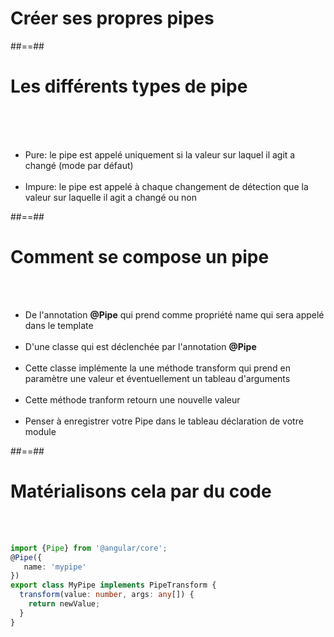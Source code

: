 <!-- .slide: class="transition-bg-grey-1 underline" -->
# Créer ses propres pipes

##==##
<!-- .slide -->
# Les différents types de pipe
<br><br><br>

- Pure: le pipe est appelé uniquement si la valeur sur laquel il agit a changé (mode par défaut)<br><br>
- Impure: le pipe est appelé à chaque changement de détection que la valeur sur laquelle il agit a changé ou non

##==##

<!-- .slide -->
# Comment se compose un pipe
<br><br>

- De l'annotation <b>@Pipe</b> qui prend comme propriété name qui sera appelé dans le template  <br><br>
- D'une classe qui est déclenchée par l'annotation <b>@Pipe</b> <br><br>
- Cette classe implémente la une méthode transform qui prend en paramètre une valeur et éventuellement un tableau d'arguments <br><br>
- Cette méthode tranform retourn une nouvelle valeur<br><br>
- Penser à enregistrer votre Pipe dans le tableau déclaration de votre module

##==##
<!-- .slide: class="with-code inconsolata" -->
# Matérialisons cela par du code
<br><br>

```typescript
import {Pipe} from '@angular/core';
@Pipe({
   name: 'mypipe'
})
export class MyPipe implements PipeTransform {
  transform(value: number, args: any[]) {
    return newValue;
  }
}
```
<!-- .element: class="big-code" -->

